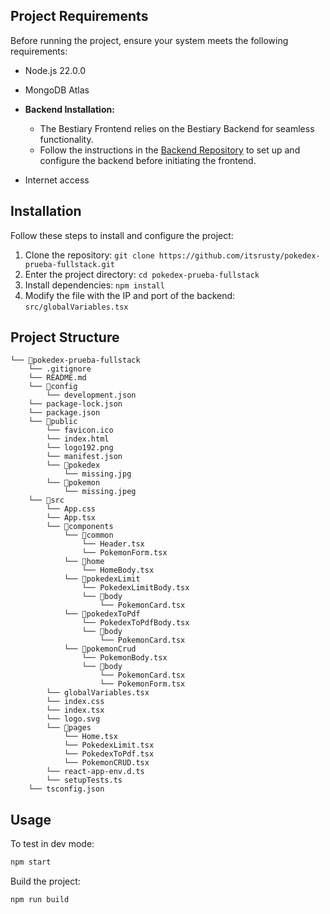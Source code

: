 ## Project Requirements

Before running the project, ensure your system meets the following requirements:

- Node.js 22.0.0
- MongoDB Atlas

- **Backend Installation:**
  - The Bestiary Frontend relies on the Bestiary Backend for seamless functionality.
  - Follow the instructions in the [Backend Repository](https://github.com/itsrusty/service-pokedex) to set up and configure the backend before initiating the frontend.
- Internet access

## Installation

Follow these steps to install and configure the project:

1. Clone the repository: `git clone https://github.com/itsrusty/pokedex-prueba-fullstack.git`
2. Enter the project directory: `cd pokedex-prueba-fullstack`
3. Install dependencies: `npm install`
4. Modify the file with the IP and port of the backend: `src/globalVariables.tsx`

## Project Structure

```
└── 📁pokedex-prueba-fullstack
    └── .gitignore
    └── README.md
    └── 📁config
        └── development.json
    └── package-lock.json
    └── package.json
    └── 📁public
        └── favicon.ico
        └── index.html
        └── logo192.png
        └── manifest.json
        └── 📁pokedex
            └── missing.jpg
        └── 📁pokemon
            └── missing.jpeg
    └── 📁src
        └── App.css
        └── App.tsx
        └── 📁components
            └── 📁common
                └── Header.tsx
                └── PokemonForm.tsx
            └── 📁home
                └── HomeBody.tsx
            └── 📁pokedexLimit
                └── PokedexLimitBody.tsx
                └── 📁body
                    └── PokemonCard.tsx
            └── 📁pokedexToPdf
                └── PokedexToPdfBody.tsx
                └── 📁body
                    └── PokemonCard.tsx
            └── 📁pokemonCrud
                └── PokemonBody.tsx
                └── 📁body
                    └── PokemonCard.tsx
                    └── PokemonForm.tsx
        └── globalVariables.tsx
        └── index.css
        └── index.tsx
        └── logo.svg
        └── 📁pages
            └── Home.tsx
            └── PokedexLimit.tsx
            └── PokedexToPdf.tsx
            └── PokemonCRUD.tsx
        └── react-app-env.d.ts
        └── setupTests.ts
    └── tsconfig.json
```

## Usage

To test in dev mode:

```bash
npm start
```

Build the project:

```bash
npm run build
```
